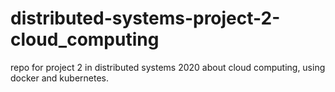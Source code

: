 # distributed-systems-project-2-cloud_computing
repo for project 2 in distributed systems 2020 about cloud computing, using docker and kubernetes.
